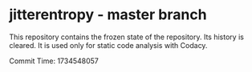 # jitterentropy - master branch

This repository contains the frozen state of the repository.
Its history is cleared. It is used only for static code
analysis with Codacy.

Commit Time: 1734548057